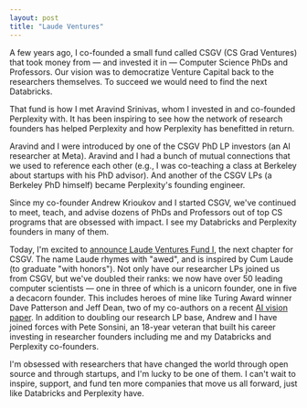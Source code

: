 ```yaml
---
layout: post
title: "Laude Ventures"
---
```


A few years ago, I co-founded a small fund called CSGV (CS Grad Ventures) that took money from — and invested it in — Computer Science PhDs and Professors. Our vision was to democratize Venture Capital back to the researchers themselves. To succeed we would need to find the next Databricks.

That fund is how I met Aravind Srinivas, whom I invested in and co-founded Perplexity with. It has been inspiring to see how the network of research founders has helped Perplexity and how Perplexity has benefitted in return.

Aravind and I were introduced by one of the CSGV PhD LP investors (an AI researcher at Meta). Aravind and I had a bunch of mutual connections that we used to reference each other (e.g., I was co-teaching a class at Berkeley about startups with his PhD advisor). And another of the CSGV LPs (a Berkeley PhD himself) became Perplexity's founding engineer.

Since my co-founder Andrew Krioukov and I started CSGV, we've continued to meet, teach, and advise dozens of PhDs and Professors out of top CS programs that are obsessed with impact. I see my Databricks and Perplexity founders in many of them. 

Today, I'm excited to [announce Laude Ventures Fund I](https://laude.vc/news/from-breakthrough-research-to-breakout-companies/), the next chapter for CSGV. The name Laude rhymes with "awed", and is inspired by Cum Laude (to graduate "with honors"). Not only have our researcher LPs joined us from CSGV, but we've doubled their ranks: we now have over 50 leading computer scientists — one in three of which is a unicorn founder, one in five a decacorn founder. This includes heroes of mine like Turing Award winner Dave Patterson and Jeff Dean, two of my co-authors on a recent [AI vision paper](http://shapingai.com). In addition to doubling our research LP base, Andrew and I have joined forces with Pete Sonsini, an 18-year veteran that built his career investing in researcher founders including me and my Databricks and Perplexity co-founders.

I'm obsessed with researchers that have changed the world through open source and through startups, and I'm lucky to be one of them. I can't wait to inspire, support, and fund ten more companies that move us all forward, just like Databricks and Perplexity have.
